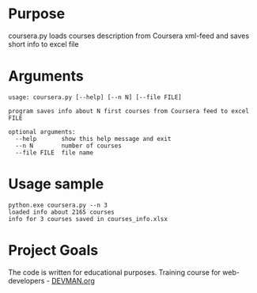 # Purpose

coursera.py loads courses description from Coursera xml-feed and saves short info to excel file 

# Arguments
```bazaar
usage: coursera.py [--help] [--n N] [--file FILE]

program saves info about N first courses from Coursera feed to excel FILE

optional arguments:
  --help       show this help message and exit
  --n N        number of courses
  --file FILE  file name
```

# Usage sample
```bazaar
python.exe coursera.py --n 3
loaded info about 2165 courses
info for 3 courses saved in courses_info.xlsx
```

# Project Goals

The code is written for educational purposes. Training course for web-developers - [DEVMAN.org](https://devman.org)
